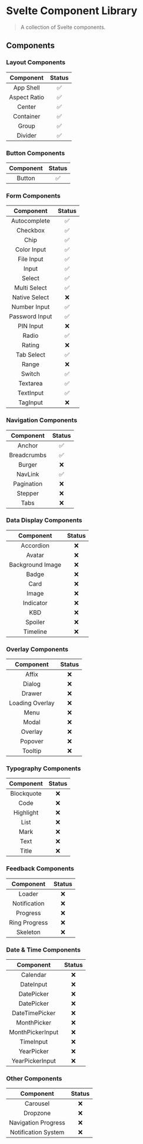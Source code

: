 # Svelte Component Library

> A collection of Svelte components.

## Components

### Layout Components

|  Component   | Status |
| :----------: | :----: |
|  App Shell   |   ✅   |
| Aspect Ratio |   ✅   |
|    Center    |   ✅   |
|  Container   |   ✅   |
|    Group     |   ✅   |
|   Divider    |   ✅   |

### Button Components

| Component | Status |
| :-------: | :----: |
|  Button   |   ✅   |

### Form Components

|   Component    | Status |
| :------------: | :----: |
|  Autocomplete  |   ✅   |
|    Checkbox    |   ✅   |
|      Chip      |   ✅   |
|  Color Input   |   ✅   |
|   File Input   |   ✅   |
|     Input      |   ✅   |
|     Select     |   ✅   |
|  Multi Select  |   ✅   |
| Native Select  |   ❌   |
|  Number Input  |   ✅   |
| Password Input |   ✅   |
|   PIN Input    |   ❌   |
|     Radio      |   ✅   |
|     Rating     |   ❌   |
|   Tab Select   |   ✅   |
|     Range      |   ❌   |
|     Switch     |   ✅   |
|    Textarea    |   ✅   |
|   TextInput    |   ✅   |
|    TagInput    |   ❌   |

### Navigation Components

|  Component  | Status |
| :---------: | :----: |
|   Anchor    |   ✅   |
| Breadcrumbs |   ✅   |
|   Burger    |   ❌   |
|   NavLink   |   ✅   |
| Pagination  |   ❌   |
|   Stepper   |   ❌   |
|    Tabs     |   ❌   |

### Data Display Components

|    Component     | Status |
| :--------------: | :----: |
|    Accordion     |   ❌   |
|      Avatar      |   ❌   |
| Background Image |   ❌   |
|      Badge       |   ❌   |
|       Card       |   ❌   |
|      Image       |   ❌   |
|    Indicator     |   ❌   |
|       KBD        |   ❌   |
|     Spoiler      |   ❌   |
|     Timeline     |   ❌   |

### Overlay Components

|    Component    | Status |
| :-------------: | :----: |
|      Affix      |   ❌   |
|     Dialog      |   ❌   |
|     Drawer      |   ❌   |
| Loading Overlay |   ❌   |
|      Menu       |   ❌   |
|      Modal      |   ❌   |
|     Overlay     |   ❌   |
|     Popover     |   ❌   |
|     Tooltip     |   ❌   |

### Typography Components

| Component  | Status |
| :--------: | :----: |
| Blockquote |   ❌   |
|    Code    |   ❌   |
| Highlight  |   ❌   |
|    List    |   ❌   |
|    Mark    |   ❌   |
|    Text    |   ❌   |
|   Title    |   ❌   |

### Feedback Components

|   Component   | Status |
| :-----------: | :----: |
|    Loader     |   ❌   |
| Notification  |   ❌   |
|   Progress    |   ❌   |
| Ring Progress |   ❌   |
|   Skeleton    |   ❌   |

### Date & Time Components

|    Component     | Status |
| :--------------: | :----: |
|     Calendar     |   ❌   |
|    DateInput     |   ❌   |
|    DatePicker    |   ❌   |
|    DatePicker    |   ❌   |
|  DateTimePicker  |   ❌   |
|   MonthPicker    |   ❌   |
| MonthPickerInput |   ❌   |
|    TimeInput     |   ❌   |
|    YearPicker    |   ❌   |
| YearPickerInput  |   ❌   |

### Other Components

|      Component      | Status |
| :-----------------: | :----: |
|      Carousel       |   ❌   |
|      Dropzone       |   ❌   |
| Navigation Progress |   ❌   |
| Notification System |   ❌   |

